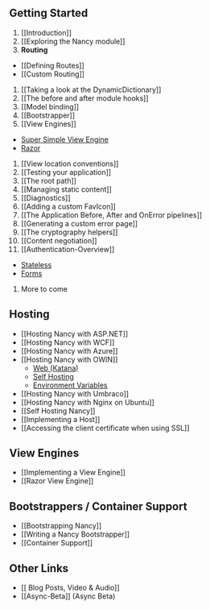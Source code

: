## Getting Started
1. [[Introduction]]
1. [[Exploring the Nancy module]]
1. **Routing**
  - [[Defining Routes]]
  - [[Custom Routing]]
1. [[Taking a look at the DynamicDictionary]]
1. [[The before and after module hooks]]
1. [[Model binding]]
1. [[Bootstrapper]]
1. [[View Engines]]
  - [Super Simple View Engine](/NancyFx/Nancy/wiki/The-Super-Simple-View-Engine)
  - [Razor](/NancyFx/Nancy/wiki/Razor-View-Engine)
1. [[View location conventions]]
1. [[Testing your application]]
1. [[The root path]]
1. [[Managing static content]]
1. [[Diagnostics]]
1. [[Adding a custom FavIcon]]
1. [[The Application Before, After and OnError pipelines]]
1. [[Generating a custom error page]]
1. [[The cryptography helpers]]
1. [[Content negotiation]]
1. [[Authentication-Overview]]
  - [Stateless](/NancyFx/Nancy/wiki/Stateless-Authentication)
  - [Forms](/NancyFx/Nancy/wiki/Forms-Authentication)
1. More to come

## Hosting
* [[Hosting Nancy with ASP.NET]]
* [[Hosting Nancy with WCF]]
* [[Hosting Nancy with Azure]]
* [[Hosting Nancy with OWIN]]
  - [Web (Katana)](/NancyFx/Nancy/wiki/Hosting-nancy-with-owin#katana---aspnet-host)
  - [Self Hosting](/NancyFx/Nancy/wiki/Hosting-nancy-with-owin#katana---httplistener-selfhost)
  - [Environment Variables](/NancyFx/Nancy/wiki/Hosting-nancy-with-owin#accessing-owin-environment-variables)
* [[Hosting Nancy with Umbraco]]
* [[Hosting Nancy with Nginx on Ubuntu]]
* [[Self Hosting Nancy]]
* [[Implementing a Host]]
* [[Accessing the client certificate when using SSL]]

## View Engines
* [[Implementing a View Engine]]
* [[Razor View Engine]]

## Bootstrappers / Container Support
* [[Bootstrapping Nancy]]
* [[Writing a Nancy Bootstrapper]]
* [[Container Support]]

## Other Links
* [[ Blog Posts, Video & Audio]]
* [[Async-Beta]] (Async Beta)